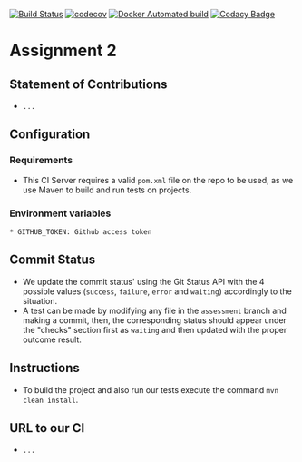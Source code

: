 [![Build Status](https://travis-ci.com/DD2480-Group-22/assignment-2.svg?branch=master)](https://travis-ci.com/DD2480-Group-22/assignment-2)
[![codecov](https://codecov.io/gh/DD2480-Group-22/assignment-2/branch/master/graph/badge.svg)](https://codecov.io/gh/DD2480-Group-22/assignment-2)
[![Docker Automated build](https://img.shields.io/docker/automated/nilsx/dd480-assignment-2)](https://hub.docker.com/repository/docker/nilsx/dd480-assignment-2)
[![Codacy Badge](https://api.codacy.com/project/badge/Grade/6e26b85db281421ebc7665e67cd6c55e)](https://www.codacy.com/gh/DD2480-Group-22/assignment-2?utm_source=github.com&amp;utm_medium=referral&amp;utm_content=DD2480-Group-22/assignment-2&amp;utm_campaign=Badge_Grade)

# Assignment 2

## Statement of Contributions
* `...`

## Configuration
### Requirements
* This CI Server requires a valid `pom.xml` file on the repo to be used, as we use Maven to build and run tests on projects.

### Environment variables
    * GITHUB_TOKEN: Github access token

## Commit Status
* We update the commit status' using the Git Status API with the 4 possible values (`success`, `failure`, `error` and `waiting`) accordingly to the situation.
* A test can be made by modifying any file in the `assessment` branch and making a commit, then, the corresponding status should appear under the "checks" section first as `waiting` and then updated with the proper outcome result.

## Instructions
* To build the project and also run our tests execute the command `mvn clean install`.


## URL to our CI
* `...`


